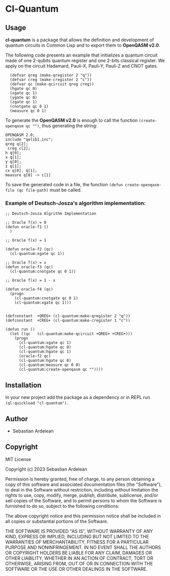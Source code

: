 # Cl-Quantum

## Usage

**cl-quantum** is a package that allows the definition and development of quantum circuits in Common Lisp and to export them to **OpenQASM v2.0**.

The following code presents an example that initializes a quantum circuit made of one 2-qubits quantum register and one 2-bits classical register.
We apply on the circuit Hadamard, Pauli-X, Pauli-Y, Pauli-Z and CNOT gates.

```
  (defvar qreg (make-qregister 2 "q"))
  (defvar creg (make-cregister 2 "c"))
  (defvar qc (make-qcircuit qreg creg))
  (hgate qc 0)
  (xgate qc 1)
  (ygate qc 0)
  (zgate qc 1)
  (cnotgate qc 0 1)
  (measure qc 0 1)

```

To generate the **OpenQASM v2.0** is enough to call the function `(create-openqasm qc "")`, thus generating the string:

```
OPENQASM 2.0;
include "qelib1.inc";
qreg q[2];
 creg c[2];
h q[0];
x q[1];
y q[0];
z q[1];
cx q[0], q[1];
measure q[0] -> c[1]
```

To save the generated code in a file, the function `(defun create-openqasm-file (qc file-path)` must be called.

### Example of Deutsch-Josza's algorithm implementation:

```
;; Deutsch-Josza Algrithm Implementation

;; Oracle f(x) = 0
(defun oracle-f1 ()
  )

;; Oracle f(x) = 1

(defun oracle-f2 (qc)
  (cl-quantum:xgate qc 1))

;; Oracle f(x) = x
(defun oracle-f3 (qc)
  (cl-quantum:cnotgate qc 0 1))

;; Oracle f(x) = 1 - x

(defun oracle-f4 (qc)
  (progn
    (cl-quantum:cnotgate qc 0 1)
    (cl-quantum:xgate qc 1)))


(defconstant  +QREG+ (cl-quantum:make-qregister 2 "q"))
(defconstant  +CREG+ (cl-quantum:make-cregister 1 "c"))

(defun run ()
  (let ((qc   (cl-quantum:make-qcircuit +QREG+ +CREG+)))
    (progn
      (cl-quantum:xgate qc 1)
      (cl-quantum:hgate qc 0)
      (cl-quantum:hgate qc 1)
      (oracle-f2 qc)
      (cl-quantum:hgate qc 0)
      (cl-quantum:measure qc 0 0)
      (cl-quantum:create-openqasm qc ""))))
```

## Installation

In your new project add the package as a dependency or in REPL run `(ql:quickload "cl-quantum")`.

## Author

* Sebastian Ardelean

## Copyright

MIT License

Copyright (c) 2023 Sebastian Ardelean

Permission is hereby granted, free of charge, to any person obtaining a copy
of this software and associated documentation files (the "Software"), to deal
in the Software without restriction, including without limitation the rights
to use, copy, modify, merge, publish, distribute, sublicense, and/or sell
copies of the Software, and to permit persons to whom the Software is
furnished to do so, subject to the following conditions:

The above copyright notice and this permission notice shall be included in all
copies or substantial portions of the Software.

THE SOFTWARE IS PROVIDED "AS IS", WITHOUT WARRANTY OF ANY KIND, EXPRESS OR
IMPLIED, INCLUDING BUT NOT LIMITED TO THE WARRANTIES OF MERCHANTABILITY,
FITNESS FOR A PARTICULAR PURPOSE AND NONINFRINGEMENT. IN NO EVENT SHALL THE
AUTHORS OR COPYRIGHT HOLDERS BE LIABLE FOR ANY CLAIM, DAMAGES OR OTHER
LIABILITY, WHETHER IN AN ACTION OF CONTRACT, TORT OR OTHERWISE, ARISING FROM,
OUT OF OR IN CONNECTION WITH THE SOFTWARE OR THE USE OR OTHER DEALINGS IN THE
SOFTWARE.

